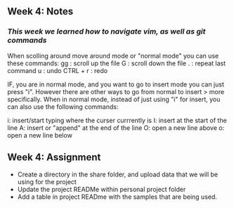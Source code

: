 ## Week 4: Notes

### *This week we learned how to navigate vim, as well as git commands*

When scolling around move around mode or "normal mode" you can use these commands:
    gg : scroll up the file 
    G : scroll down the file 
    . : repeat last command 
    u : undo 
    CTRL + r : redo 

IF, you are in normal mode, and you want to go to insert mode you can just press "i". However there are other ways to go from normal to insert > more specifically. When in normal mode, instead of just using "i" for insert, you can also use the following commands:

i: insert/start typing where the curser currrently is
I: insert at the start of the line 
A: insert or "append" at the end of the line 
O: open a new line above
o: open a new line below 


## Week 4: Assignment

- Create a directory in the share folder, and upload data that we will be using for the project
- Update the project READMe within personal project folder
- Add a table in project READme with the samples that are being used. 

